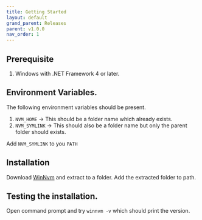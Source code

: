 ```yaml
---
title: Getting Started
layout: default
grand_parent: Releases
parent: v1.0.0
nav_order: 1
---
```


## Prerequisite
1. Windows with .NET Framework 4 or later.

## Environment Variables.
The following environment variables should be present.

1. `NVM_HOME` -> This should be a folder name which already exists.
2. `NVM_SYMLINK` -> This should also be a folder name but only the parent folder should exists.

Add `NVM_SYMLINK` to you `PATH`

## Installation
Download [WinNvm](https://github.com/winnvm/winnvm/releases/download/v1.0.0/Winnvm_v1.0.0.zip) and extract to a folder. Add the extracted folder to path.

## Testing the installation.
Open command prompt and try `winnvm -v` which should print the version.
